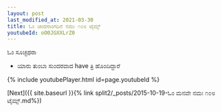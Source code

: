 ```yaml
---
layout: post
last_modified_at: 2021-03-30
title: ಓಂ ಚಂದನಾಂಗದಿನೆ ನಮಃ ೧೦೮ ಟೈಮ್ಸ್
youtubeId: oO0JGXXLrZ0
---
```

 
 
 ಓಂ ಸೂಚ್ಛಥರಾ   
 
 -  ಯಾರು ತುಂಬಾ ಸುಂದರವಾದ have ತ್ರಿ ಹೊಂದಿದ್ದಾರೆ 
 
  
 
  
 
 
 
 
 
 


{% include youtubePlayer.html id=page.youtubeId %}
 
[Next]({{ site.baseurl }}{% link  split2/_posts/2015-10-19-ಓಂ ಮನವೇ ನಮಃ ೧೦೮ ಟೈಮ್ಸ್.md%})
 

